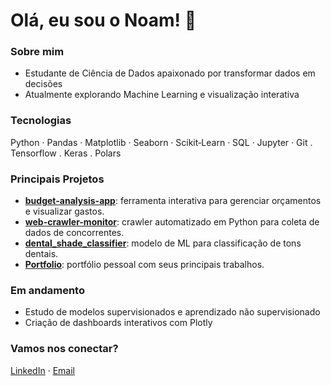 # Olá, eu sou o Noam! 👋

### Sobre mim
- Estudante de Ciência de Dados apaixonado por transformar dados em decisões
- Atualmente explorando Machine Learning e visualização interativa

### Tecnologias
Python · Pandas · Matplotlib · Seaborn · Scikit‑Learn · SQL · Jupyter · Git . Tensorflow . Keras . Polars

### Principais Projetos
- **[budget-analysis-app](https://github.com/noamcoelho/budget-analysis-app)**: ferramenta interativa para gerenciar orçamentos e visualizar gastos.
- **[web-crawler-monitor](https://github.com/noamcoelho/web-crawler-monitor)**: crawler automatizado em Python para coleta de dados de concorrentes.
- **[dental_shade_classifier](https://github.com/noamcoelho/dental_shade_classifier)**: modelo de ML para classificação de tons dentais.
- **[Portfolio](https://github.com/noamcoelho/Portfolio)**: portfólio pessoal com seus principais trabalhos.

### Em andamento
- Estudo de modelos supervisionados e aprendizado não supervisionado
- Criação de dashboards interativos com Plotly

### Vamos nos conectar?
[LinkedIn](https://www.linkedin.com/in/noamcoelho/) · [Email](mailto:seuemail@dominio.com)
